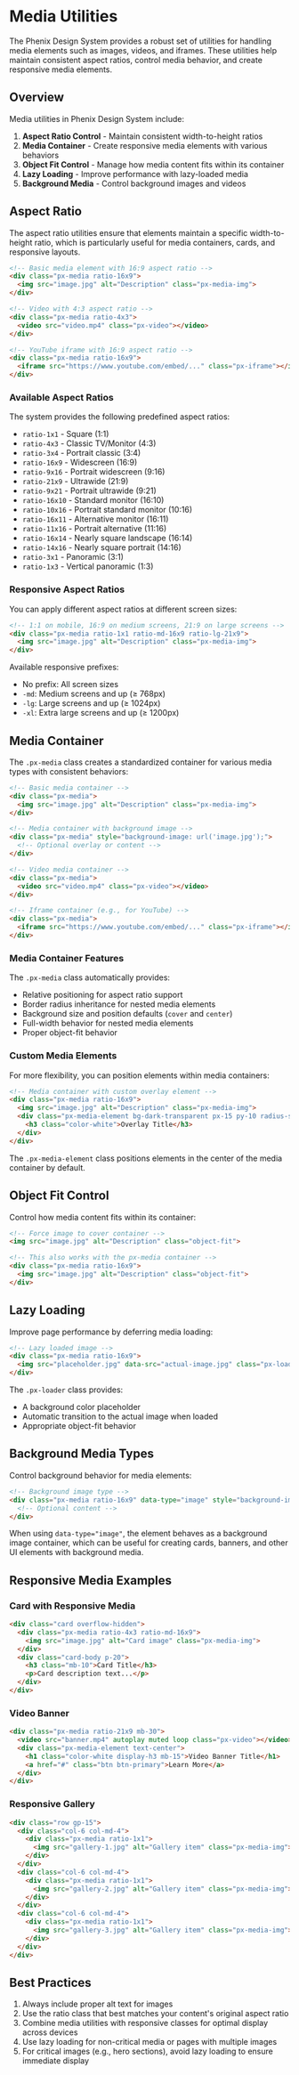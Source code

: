 # Media Utilities

The Phenix Design System provides a robust set of utilities for handling media elements such as images, videos, and iframes. These utilities help maintain consistent aspect ratios, control media behavior, and create responsive media elements.

## Overview

Media utilities in Phenix Design System include:

1. **Aspect Ratio Control** - Maintain consistent width-to-height ratios
2. **Media Container** - Create responsive media elements with various behaviors
3. **Object Fit Control** - Manage how media content fits within its container
4. **Lazy Loading** - Improve performance with lazy-loaded media
5. **Background Media** - Control background images and videos

## Aspect Ratio

The aspect ratio utilities ensure that elements maintain a specific width-to-height ratio, which is particularly useful for media containers, cards, and responsive layouts.

```html
<!-- Basic media element with 16:9 aspect ratio -->
<div class="px-media ratio-16x9">
  <img src="image.jpg" alt="Description" class="px-media-img">
</div>

<!-- Video with 4:3 aspect ratio -->
<div class="px-media ratio-4x3">
  <video src="video.mp4" class="px-video"></video>
</div>

<!-- YouTube iframe with 16:9 aspect ratio -->
<div class="px-media ratio-16x9">
  <iframe src="https://www.youtube.com/embed/..." class="px-iframe"></iframe>
</div>
```

### Available Aspect Ratios

The system provides the following predefined aspect ratios:

- `ratio-1x1` - Square (1:1)
- `ratio-4x3` - Classic TV/Monitor (4:3)
- `ratio-3x4` - Portrait classic (3:4)
- `ratio-16x9` - Widescreen (16:9)
- `ratio-9x16` - Portrait widescreen (9:16)
- `ratio-21x9` - Ultrawide (21:9)
- `ratio-9x21` - Portrait ultrawide (9:21)
- `ratio-16x10` - Standard monitor (16:10)
- `ratio-10x16` - Portrait standard monitor (10:16)
- `ratio-16x11` - Alternative monitor (16:11)
- `ratio-11x16` - Portrait alternative (11:16)
- `ratio-16x14` - Nearly square landscape (16:14)
- `ratio-14x16` - Nearly square portrait (14:16)
- `ratio-3x1` - Panoramic (3:1)
- `ratio-1x3` - Vertical panoramic (1:3)

### Responsive Aspect Ratios

You can apply different aspect ratios at different screen sizes:

```html
<!-- 1:1 on mobile, 16:9 on medium screens, 21:9 on large screens -->
<div class="px-media ratio-1x1 ratio-md-16x9 ratio-lg-21x9">
  <img src="image.jpg" alt="Description" class="px-media-img">
</div>
```

Available responsive prefixes:
- No prefix: All screen sizes
- `-md`: Medium screens and up (≥ 768px)
- `-lg`: Large screens and up (≥ 1024px)
- `-xl`: Extra large screens and up (≥ 1200px)

## Media Container

The `.px-media` class creates a standardized container for various media types with consistent behaviors:

```html
<!-- Basic media container -->
<div class="px-media">
  <img src="image.jpg" alt="Description" class="px-media-img">
</div>

<!-- Media container with background image -->
<div class="px-media" style="background-image: url('image.jpg');">
  <!-- Optional overlay or content -->
</div>

<!-- Video media container -->
<div class="px-media">
  <video src="video.mp4" class="px-video"></video>
</div>

<!-- Iframe container (e.g., for YouTube) -->
<div class="px-media">
  <iframe src="https://www.youtube.com/embed/..." class="px-iframe"></iframe>
</div>
```

### Media Container Features

The `.px-media` class automatically provides:

- Relative positioning for aspect ratio support
- Border radius inheritance for nested media elements
- Background size and position defaults (`cover` and `center`)
- Full-width behavior for nested media elements
- Proper object-fit behavior

### Custom Media Elements

For more flexibility, you can position elements within media containers:

```html
<!-- Media container with custom overlay element -->
<div class="px-media ratio-16x9">
  <img src="image.jpg" alt="Description" class="px-media-img">
  <div class="px-media-element bg-dark-transparent px-15 py-10 radius-sm">
    <h3 class="color-white">Overlay Title</h3>
  </div>
</div>
```

The `.px-media-element` class positions elements in the center of the media container by default.

## Object Fit Control

Control how media content fits within its container:

```html
<!-- Force image to cover container -->
<img src="image.jpg" alt="Description" class="object-fit">

<!-- This also works with the px-media container -->
<div class="px-media ratio-16x9">
  <img src="image.jpg" alt="Description" class="object-fit">
</div>
```

## Lazy Loading

Improve page performance by deferring media loading:

```html
<!-- Lazy loaded image -->
<div class="px-media ratio-16x9">
  <img src="placeholder.jpg" data-src="actual-image.jpg" class="px-loader px-media-img">
</div>
```

The `.px-loader` class provides:
- A background color placeholder
- Automatic transition to the actual image when loaded
- Appropriate object-fit behavior

## Background Media Types

Control background behavior for media elements:

```html
<!-- Background image type -->
<div class="px-media ratio-16x9" data-type="image" style="background-image: url('image.jpg');">
  <!-- Optional content -->
</div>
```

When using `data-type="image"`, the element behaves as a background image container, which can be useful for creating cards, banners, and other UI elements with background media.

## Responsive Media Examples

### Card with Responsive Media

```html
<div class="card overflow-hidden">
  <div class="px-media ratio-4x3 ratio-md-16x9">
    <img src="image.jpg" alt="Card image" class="px-media-img">
  </div>
  <div class="card-body p-20">
    <h3 class="mb-10">Card Title</h3>
    <p>Card description text...</p>
  </div>
</div>
```

### Video Banner

```html
<div class="px-media ratio-21x9 mb-30">
  <video src="banner.mp4" autoplay muted loop class="px-video"></video>
  <div class="px-media-element text-center">
    <h1 class="color-white display-h3 mb-15">Video Banner Title</h1>
    <a href="#" class="btn btn-primary">Learn More</a>
  </div>
</div>
```

### Responsive Gallery

```html
<div class="row gp-15">
  <div class="col-6 col-md-4">
    <div class="px-media ratio-1x1">
      <img src="gallery-1.jpg" alt="Gallery item" class="px-media-img">
    </div>
  </div>
  <div class="col-6 col-md-4">
    <div class="px-media ratio-1x1">
      <img src="gallery-2.jpg" alt="Gallery item" class="px-media-img">
    </div>
  </div>
  <div class="col-6 col-md-4">
    <div class="px-media ratio-1x1">
      <img src="gallery-3.jpg" alt="Gallery item" class="px-media-img">
    </div>
  </div>
</div>
```

## Best Practices

1. Always include proper alt text for images
2. Use the ratio class that best matches your content's original aspect ratio
3. Combine media utilities with responsive classes for optimal display across devices
4. Use lazy loading for non-critical media or pages with multiple images
5. For critical images (e.g., hero sections), avoid lazy loading to ensure immediate display 